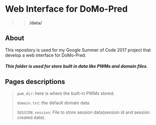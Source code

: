 # Web Interface for DoMo-Pred 
>> #### /data/
## About

This repository is used for my Google Summer of Code 2017 project that develop a web interface for DoMo-Pred.


##### This folder is used for store built in data like PWMs and domain files.

## Pages descriptions
> `pwm_dir`: here is where the built-in PWMs stored.
>
> `domain.txt`: the default domain data.
>
> `SESSION.session`: File to store session data(session id and session created date). 
>

